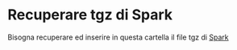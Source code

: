 # Recuperare tgz di Spark
Bisogna recuperare ed inserire in questa cartella il file tgz di [Spark](https://downloads.apache.org/spark/spark-3.0.0/spark-3.0.0-bin-hadoop2.7.tgz)



